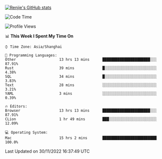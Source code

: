 [![Renjie's GitHub stats](https://github-readme-stats.vercel.app/api?username=liurenjie1024&show_icons=true&theme=chartreuse-dark)](https://github.com/anuraghazra/github-readme-stats)

<!--START_SECTION:waka-->
![Code Time](http://img.shields.io/badge/Code%20Time-387%20hrs%2016%20mins-blue)

![Profile Views](http://img.shields.io/badge/Profile%20Views-23-blue)

📊 **This Week I Spent My Time On** 

```text
⌚︎ Time Zone: Asia/Shanghai

💬 Programming Languages: 
Other                    13 hrs 13 mins      ██████████████████████░░░   87.91% 
Rust                     39 mins             █░░░░░░░░░░░░░░░░░░░░░░░░   4.38% 
SQL                      34 mins             █░░░░░░░░░░░░░░░░░░░░░░░░   3.83% 
Text                     28 mins             ░░░░░░░░░░░░░░░░░░░░░░░░░   3.21% 
YAML                     3 mins              ░░░░░░░░░░░░░░░░░░░░░░░░░   0.39%

🔥 Editors: 
Browser                  13 hrs 13 mins      ██████████████████████░░░   87.91% 
CLion                    1 hr 49 mins        ███░░░░░░░░░░░░░░░░░░░░░░   12.09%

💻 Operating System: 
Mac                      15 hrs 2 mins       █████████████████████████   100.0%

```


 Last Updated on 30/11/2022 16:37:49 UTC
<!--END_SECTION:waka-->


